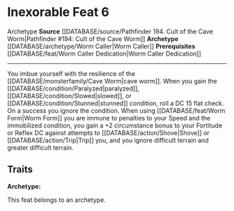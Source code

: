 ﻿---
actions: null
cost: null
element: null
feat: Inexorable
frequency: null
heighten_level: null
id: '4360'
level: '6'
name: Inexorable
prerequisite: '[[DATABASE/feat/Worm Caller Dedication|Worm Caller Dedication]]'
rarity: Common
requirement: null
rus_type_level: null
school: null
source: '[[DATABASE/source/Pathfinder 194. Cult of the Cave Worm|Pathfinder #194:
  Cult of the Cave Worm]]'
subcategory: null
trait:
- '[[DATABASE/trait/Archetype|Archetype]]'
trigger: null
type: Feat

---
# Inexorable <span class="item-type">Feat 6</span>

<span class="item-trait">Archetype</span>
**Source** [[DATABASE/source/Pathfinder 194. Cult of the Cave Worm|Pathfinder #194: Cult of the Cave Worm]]
**Archetype** [[DATABASE/archetype/Worm Caller|Worm Caller]]
**Prerequisites** [[DATABASE/feat/Worm Caller Dedication|Worm Caller Dedication]]

---
You imbue yourself with the resilience of the [[DATABASE/monsterfamily/Cave Worm|cave worm]]. When you gain the [[DATABASE/condition/Paralyzed|paralyzed]], [[DATABASE/condition/Slowed|slowed]], or [[DATABASE/condition/Stunned|stunned]] condition, roll a DC 15 flat check. On a success you ignore the condition.
 When using [[DATABASE/feat/Worm Form|Worm Form]] you are immune to penalties to your Speed and the immobilized condition, you gain a +2 circumstance bonus to your Fortitude or Reflex DC against attempts to [[DATABASE/action/Shove|Shove]] or [[DATABASE/action/Trip|Trip]] you, and you ignore difficult terrain and greater difficult terrain.

## Traits

**Archetype:**

This feat belongs to an archetype.
